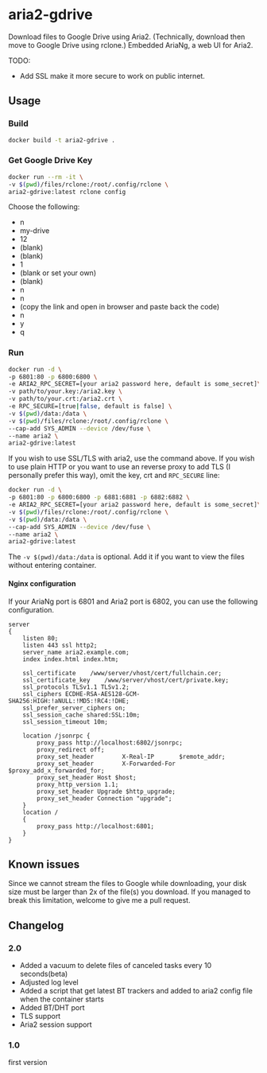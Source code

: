 # aria2-gdrive
Download files to Google Drive using Aria2. (Technically, download then move to Google Drive using rclone.) Embedded AriaNg, a web UI for Aria2.

TODO:
- Add SSL make it more secure to work on public internet.

## Usage
### Build
```bash
docker build -t aria2-gdrive .
```

### Get Google Drive Key
```bash
docker run --rm -it \
-v $(pwd)/files/rclone:/root/.config/rclone \
aria2-gdrive:latest rclone config
```
Choose the following:
- n
- my-drive
- 12
- (blank)
- (blank)
- 1
- (blank or set your own)
- (blank)
- n
- n
- (copy the link and open in browser and paste back the code)
- n
- y
- q

### Run
```bash
docker run -d \
-p 6801:80 -p 6800:6800 \
-e ARIA2_RPC_SECRET=[your aria2 password here, default is some_secret]\
-v path/to/your.key:/aria2.key \
-v path/to/your.crt:/aria2.crt \
-e RPC_SECURE=[true|false, default is false] \
-v $(pwd)/data:/data \
-v $(pwd)/files/rclone:/root/.config/rclone \
--cap-add SYS_ADMIN --device /dev/fuse \
--name aria2 \
aria2-gdrive:latest
```
If you wish to use SSL/TLS with aria2, use the command above. If you wish to use plain HTTP or you want to use an reverse proxy to add TLS (I personally prefer this way), omit the key, crt and `RPC_SECURE` line:

```bash
docker run -d \
-p 6801:80 -p 6800:6800 -p 6881:6881 -p 6882:6882 \
-e ARIA2_RPC_SECRET=[your aria2 password here, default is some_secret]\
-v $(pwd)/files/rclone:/root/.config/rclone \
-v $(pwd)/data:/data \
--cap-add SYS_ADMIN --device /dev/fuse \
--name aria2 \
aria2-gdrive:latest
```

The `-v $(pwd)/data:/data` is optional. Add it if you want to view the files without entering container.

#### Nginx configuration
If your AriaNg port is 6801 and Aria2 port is 6802, you can use the following configuration.
```
server
{
    listen 80;
    listen 443 ssl http2;
    server_name aria2.example.com;
    index index.html index.htm;
    
    ssl_certificate    /www/server/vhost/cert/fullchain.cer;
    ssl_certificate_key    /www/server/vhost/cert/private.key;
    ssl_protocols TLSv1.1 TLSv1.2;
    ssl_ciphers ECDHE-RSA-AES128-GCM-SHA256:HIGH:!aNULL:!MD5:!RC4:!DHE;
    ssl_prefer_server_ciphers on;
    ssl_session_cache shared:SSL:10m;
    ssl_session_timeout 10m;

    location /jsonrpc {
        proxy_pass http://localhost:6802/jsonrpc;
        proxy_redirect off;
        proxy_set_header        X-Real-IP       $remote_addr;
        proxy_set_header        X-Forwarded-For $proxy_add_x_forwarded_for;
        proxy_set_header Host $host;
        proxy_http_version 1.1;
        proxy_set_header Upgrade $http_upgrade;
        proxy_set_header Connection "upgrade";
    }
    location /
    {
        proxy_pass http://localhost:6801;
    }
}
```

## Known issues
Since we cannot stream the files to Google while downloading, your disk size must be larger than 2x of the file(s) you download. If you managed to break this limitation, welcome to give me a pull request.


## Changelog
### 2.0
- Added a vacuum to delete files of canceled tasks every 10 seconds(beta)
- Adjusted log level
- Added a script that get latest BT trackers and added to aria2 config file when the container starts
- Added BT/DHT port
- TLS support
- Aria2 session support

### 1.0
first version